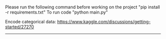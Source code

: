 Please run the following command before working on the project "pip install -r requirements.txt"
To run code "python main.py"

Encode categorical data:
https://www.kaggle.com/discussions/getting-started/27270

-------------------------------------------------------------------------------------------------------------
